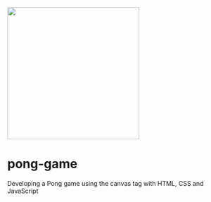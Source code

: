 <img src="https://raw.githubusercontent.com/Carlos-93/pong-game/tree/main/assets/images/JavaScript.png" width="300">

# pong-game
 Developing a Pong game using the canvas tag with HTML, CSS and JavaScript
